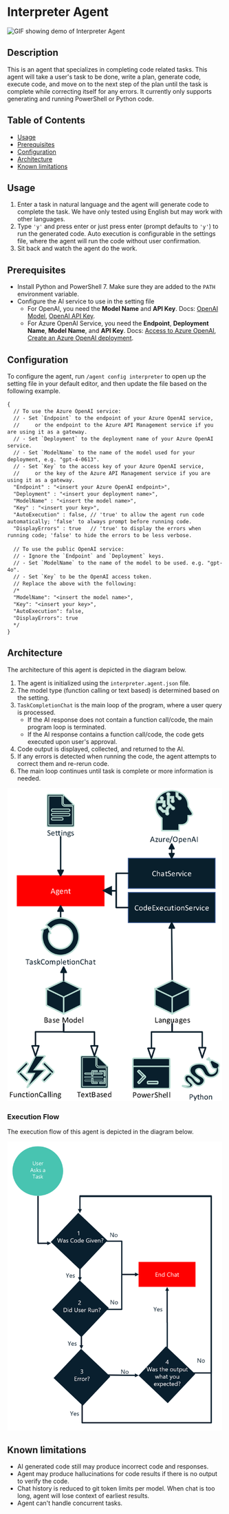 # Interpreter Agent

![GIF showing demo of Interpreter Agent][01]

## Description

This is an agent that specializes in completing code related tasks.
This agent will take a user's task to be done, write a plan, generate code, execute code,
and move on to the next step of the plan until the task is complete while correcting itself for any errors.
It currently only supports generating and running PowerShell or Python code.

## Table of Contents

- [Usage][02]
- [Prerequisites][03]
- [Configuration][04]
- [Architecture][05]
- [Known limitations][06]

## Usage

1. Enter a task in natural language and the agent will generate code to complete the task.
   We have only tested using English but may work with other languages.
1. Type `'y'` and press enter or just press enter (prompt defaults to `'y'`) to run the generated code.
   Auto execution is configurable in the settings file, where the agent will run the code without user confirmation.
1. Sit back and watch the agent do the work.

## Prerequisites

- Install Python and PowerShell 7. Make sure they are added to the `PATH` environment variable.
- Configure the AI service to use in the setting file
  - For OpenAI, you need the **Model Name** and **API Key**. Docs: [OpenAI Model][10], [OpenAI API Key][09].
  - For Azure OpenAI Service, you need the **Endpoint**, **Deployment Name**, **Model Name**, and **API Key**. Docs: [Access to Azure OpenAI][07], [Create an Azure OpenAI deployment][08].

## Configuration

To configure the agent, run `/agent config interpreter` to open up the setting file in your default editor,
and then update the file based on the following example.

```jsonc
{
  // To use the Azure OpenAI service:
  // - Set `Endpoint` to the endpoint of your Azure OpenAI service,
  //     or the endpoint to the Azure API Management service if you are using it as a gateway.
  // - Set `Deployment` to the deployment name of your Azure OpenAI service.
  // - Set `ModelName` to the name of the model used for your deployment, e.g. "gpt-4-0613".
  // - Set `Key` to the access key of your Azure OpenAI service,
  //     or the key of the Azure API Management service if you are using it as a gateway.
  "Endpoint" : "<insert your Azure OpenAI endpoint>",
  "Deployment" : "<insert your deployment name>",
  "ModelName" : "<insert the model name>",
  "Key" : "<insert your key>",
  "AutoExecution" : false, // 'true' to allow the agent run code automatically; 'false' to always prompt before running code.
  "DisplayErrors" : true   // 'true' to display the errors when running code; 'false' to hide the errors to be less verbose.

  // To use the public OpenAI service:
  // - Ignore the `Endpoint` and `Deployment` keys.
  // - Set `ModelName` to the name of the model to be used. e.g. "gpt-4o".
  // - Set `Key` to be the OpenAI access token.
  // Replace the above with the following:
  /*
  "ModelName": "<insert the model name>",
  "Key": "<insert your key>",
  "AutoExecution": false,
  "DisplayErrors": true
  */
}
```

## Architecture

The architecture of this agent is depicted in the diagram below.

1. The agent is initialized using the `interpreter.agent.json` file.
1. The model type (function calling or text based) is determined based on the setting.
1. `TaskCompletionChat` is the main loop of the program, where a user query is processed.
   - If the AI response does not contain a function call/code, the main program loop is terminated.
   - If the AI response contains a function call/code, the code gets executed upon user's approval.
1. Code output is displayed, collected, and returned to the AI.
1. If any errors is detected when running the code, the agent attempts to correct them and re-rerun code.
1. The main loop continues until task is complete or more information is needed.

<img src="./assets/Interpreter-Agent-Architecture.png" alt="Interpreter-Agent" width="500"/>

### Execution Flow

The execution flow of this agent is depicted in the diagram below.

<img src="./assets/InterpreterAgentFlowChart.png" alt="Interpreter-Agent" width="500"/>

## Known limitations

- AI generated code still may produce incorrect code and responses.
- Agent may produce hallucinations for code results if there is no output to verify the code.
- Chat history is reduced to git token limits per model.
  When chat is too long, agent will lose context of earliest results.
- Agent can't handle concurrent tasks.

<!-- link references -->
[01]: ./assets/InterpreterAgentDemoSpedUp.gif
[02]: #usage
[03]: #prerequisites
[04]: #configuration
[05]: #architecture
[06]: #known-limitations
[07]: https://aka.ms/oai/access?azure-portal=true
[08]: https://learn.microsoft.com/azure/ai-services/openai/how-to/create-resource?pivots=web-portal
[09]: https://platform.openai.com/api-keys
[10]: https://platform.openai.com/docs/models
